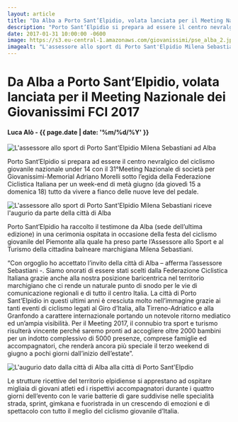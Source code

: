 ```yaml
---
layout: article
title: "Da Alba a Porto Sant’Elpidio, volata lanciata per il Meeting Nazionale dei Giovanissimi FCI 2017"
description: "Porto Sant’Elpidio si prepara ad essere il centro nevralgico del ciclismo giovanile nazionale under 14 con il 31°Meeting Nazionale di società per Giovanissimi-Memorial Adriano Morelli sotto l’egida della Federazione Ciclistica Italiana per un week-end di metà giugno (da giovedì 15 a domenica 18) tutto da vivere a fianco delle nuove leve del pedale."
date: 2017-01-31 10:00:00 -0600
image: https://s3.eu-central-1.amazonaws.com/giovanissimi/pse_alba_2.jpg
imagealt: "L'assessore allo sport di Porto Sant'Elpidio Milena Sebastiani ad Alba"
---
```


# Da Alba a Porto Sant’Elpidio, volata lanciata per il Meeting Nazionale dei Giovanissimi FCI 2017

#### Luca Alò - {{ page.date | date: '%m/%d/%Y' }}

![L'assessore allo sport di Porto Sant'Elpidio Milena Sebastiani ad Alba](https://s3.eu-central-1.amazonaws.com/giovanissimi/pse_alba_2.jpg)

Porto Sant’Elpidio si prepara ad essere il centro nevralgico del ciclismo giovanile nazionale under 14 con il 31°Meeting Nazionale di società per Giovanissimi-Memorial Adriano Morelli sotto l’egida della Federazione Ciclistica Italiana per un week-end di metà giugno (da giovedì 15 a domenica 18) tutto da vivere a fianco delle nuove leve del pedale.

![L'assessore allo sport di Porto Sant'Elpidio Milena Sebastiani riceve l'augurio da parte della città di Alba](https://s3.eu-central-1.amazonaws.com/giovanissimi/pse_alba_1.jpg)

Porto Sant’Elpidio ha raccolto il testimone da Alba (sede dell’ultima edizione) in una cerimonia ospitata in occasione della festa del ciclismo giovanile del Piemonte alla quale ha preso parte l’Assessore allo Sport e al Turismo della cittadina balneare marchigiana Milena Sebastiani.

“Con orgoglio ho accettato l’invito della città di Alba – afferma l’assessore Sebastiani -. Siamo onorati di essere stati scelti dalla Federazione Ciclistica Italiana grazie anche alla nostra posizione baricentrica nel territorio marchigiano che ci rende un naturale punto di snodo per le vie di comunicazione regionali e di tutto il centro Italia. La città di Porto Sant’Elpidio in questi ultimi anni è cresciuta molto nell’immagine grazie ai tanti eventi di ciclismo legati al Giro d’Italia, alla Tirreno-Adriatico e alla Granfondo a carattere internazionale portando un notevole ritorno mediatico ed un’ampia visibilità. Per il Meeting 2017, il connubio tra sport e turismo risulterà vincente perché saremo pronti ad accogliere oltre 2000 bambini per un indotto complessivo di 5000 presenze, comprese famiglie ed accompagnatori, che renderà ancora più speciale il terzo weekend di giugno a pochi giorni dall’inizio dell’estate”.

![L'augurio dato dalla città di Alba alla città di Porto Sant'Elpdio](https://s3.eu-central-1.amazonaws.com/giovanissimi/pse_alba_3.jpg)

Le strutture ricettive del territorio elpidiense si apprestano ad ospitare migliaia di giovani atleti ed i rispettivi accompagnatori durante i quattro giorni dell’evento con le varie batterie di gare suddivise nelle specialità strada, sprint, gimkana e fuoristrada in un crescendo di emozioni e di spettacolo con tutto il meglio del ciclismo giovanile d’Italia.